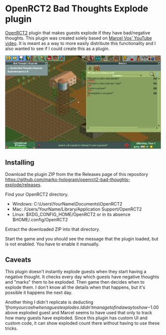# OpenRCT2 Bad Thoughts Explode plugin

[OpenRCT2](https://openrct2.org/) plugin that makes guests explode if they have bad/negative thoughts. This plugin was created solely based on [Marcel Vos' YouTube video](https://www.youtube.com/watch?v=Ovoyu5nq-So). It is meant as a way to more easily distribute this functionality and I also wanted to see if I could create this as a plugin.

![Screenshot of Rollercoaster Tycoon 2 showing Bad Thoughts Explode custom UI window and the message that is shown when guest is marked to be exploded](openrct2-bad-thoughts-explode-plugin-screenshot.png)

## Installing

Download the plugin ZIP from the the Releases page of this repository https://github.com/marko-hologram/openrct2-bad-thoughts-explode/releases.

Find your OpenRCT2 directory.

- Windows: C:\Users\YourName\Documents\OpenRCT2
- Mac: /Users/YourName/Library/Application Support/OpenRCT2
- Linux: $XDG_CONFIG_HOME/OpenRCT2 or in its absence $HOME/.config/OpenRCT2

Extract the downloaded ZIP into that directory.

Start the game and you should see the message that the plugin loaded, but is not enabled. You have to enable it manually.

## Caveats

This plugin doesn't instantly explode guests when they start having a negative thought. It checks every day which guests have negative thoughts and "marks" them to be exploded. Then game then decides when to explode them. I don't know all the details when that happens, but it's possible it happens the next day.

Another thing I didn't replicate is deducting $1 from your cash when a guest explodes. I didn't manage to find a way to show -$1.00 above exploded guest and Marcel seems to have used that only to track how many guests have exploded. Since this plugin has custom UI and custom code, it can show exploded count there without having to use these tricks.
